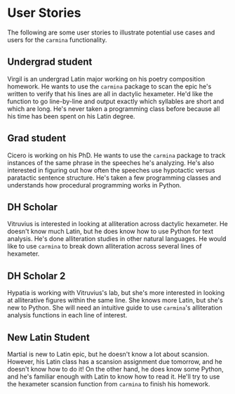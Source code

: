 # User Stories

The following are some user stories to illustrate potential use cases and users for the `carmina` functionality.

## Undergrad student

Virgil is an undergrad Latin major working on his poetry composition homework. He wants to use the `carmina` package to scan the epic he's written to verify that his lines are all in dactylic hexameter. He'd like the function to go line-by-line and output exactly which syllables are short and which are long. He's never taken a programming class before because all his time has been spent on his Latin degree.

## Grad student

Cicero is working on his PhD. He wants to use the `carmina` package to track instances of the same phrase in the speeches he's analyzing. He's also interested in figuring out how often the speeches use hypotactic versus paratactic sentence structure. He's taken a few programming classes and understands how procedural programming works in Python.

## DH Scholar

Vitruvius is interested in looking at alliteration across dactylic hexameter. He doesn't know much Latin, but he does know how to use Python for text analysis. He's done alliteration studies in other natural languages. He would like to use `carmina` to break down alliteration across several lines of hexameter.

## DH Scholar 2

Hypatia is working with Vitruvius's lab, but she's more interested in looking at alliterative figures within the same line. She knows more Latin, but she's new to Python. She will need an intuitive guide to use `carmina`'s alliteration analysis functions in each line of interest.

## New Latin Student

Martial is new to Latin epic, but he doesn't know a lot about scansion. However, his Latin class has a scansion assignment due tomorrow, and he doesn't know how to do it! On the other hand, he does know some Python, and he's familiar enough with Latin to know how to read it. He'll try to use the hexameter scansion function from `carmina` to finish his homework.
